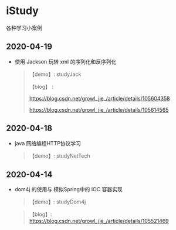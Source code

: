 # iStudy
各种学习小案例

## 2020-04-19

- 使用 Jackson 玩转 xml 的序列化和反序列化

  > 【demo】: studyJack
  >
  > 【blog】 :
  >
  >  https://blog.csdn.net/growl_jie_/article/details/105604358
  >
  > https://blog.csdn.net/growl_jie_/article/details/105614565

## 2020-04-18

- java 网络编程HTTP协议学习

  > 【demo】: studyNetTech

## 2020-04-14

- dom4j 的使用与 模拟Spring中的 IOC 容器实现 

  > 【demo】: studyDom4j

  > 【blog】: https://blog.csdn.net/growl_jie_/article/details/105521469